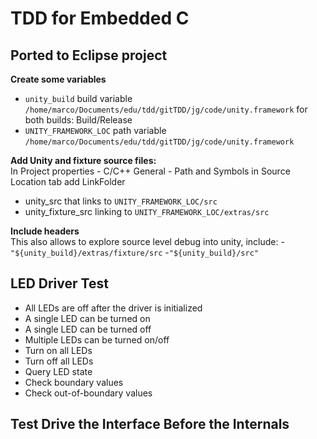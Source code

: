 # TDD for Embedded C

## Ported to Eclipse project
**Create some variables**
- `unity_build` build variable `/home/marco/Documents/edu/tdd/gitTDD/jg/code/unity.framework` for both builds: Build/Release
- `UNITY_FRAMEWORK_LOC` path variable `/home/marco/Documents/edu/tdd/gitTDD/jg/code/unity.framework`

**Add Unity and fixture source files:**  
In Project properties - C/C++ General -  Path and Symbols in Source Location tab add LinkFolder
- unity_src that links to `UNITY_FRAMEWORK_LOC/src`
- unity_fixture_src linking to `UNITY_FRAMEWORK_LOC/extras/src`

**Include headers**  
This also allows to explore source level debug into unity, include:
-`"${unity_build}/extras/fixture/src`
-`"${unity_build}/src"`

## LED Driver Test
- All LEDs are off after the driver is initialized
- A single LED can be turned on
- A single LED can be turned off
- Multiple LEDs can be turned on/off
- Turn on all LEDs
- Turn off all LEDs
- Query LED state
- Check boundary values
- Check out-of-boundary values

## Test Drive the Interface Before the Internals

